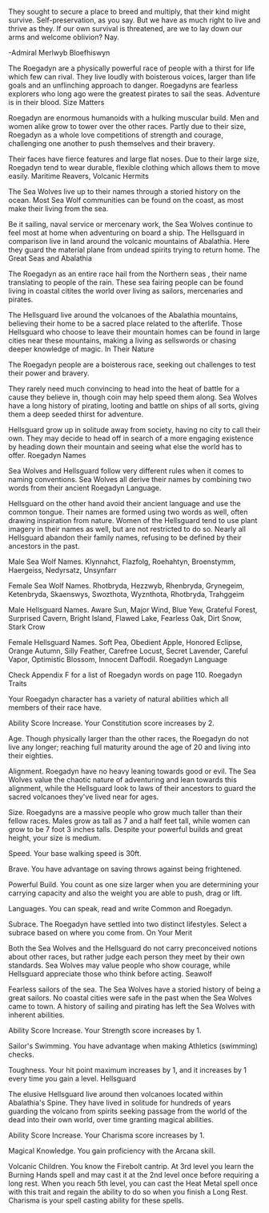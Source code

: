They sought to secure a place to breed and multiply, that their kind might survive. Self-preservation, as you say. But we have as much right to live and thrive as they. If our own survival is threatened, are we to lay down our arms and welcome oblivion? Nay.

-Admiral Merlwyb Bloefhiswyn

The Roegadyn are a physically powerful race of people with a thirst for life which few can rival. They live loudly with boisterous voices, larger than life goals and an unflinching approach to danger. Roegadyns are fearless explorers who long ago were the greatest pirates to sail the seas. Adventure is in their blood.
Size Matters

Roegadyn are enormous humanoids with a hulking muscular build. Men and women alike grow to tower over the other races. Partly due to their size, Roegadyn as a whole love competitions of strength and courage, challenging one another to push themselves and their bravery.

Their faces have fierce features and large flat noses. Due to their large size, Roegadyn tend to wear durable, flexible clothing which allows them to move easily.
Maritime Reavers, Volcanic Hermits

The Sea Wolves live up to their names through a storied history on the ocean. Most Sea Wolf communities can be found on the coast, as most make their living from the sea.

Be it sailing, naval service or mercenary work, the Sea Wolves continue to feel most at home when adventuring on board a ship. The Hellsguard in comparison live in land around the volcanic mountains of Abalathia. Here they guard the material plane from undead spirits trying to return home.
The Great Seas and Abalathia

The Roegadyn as an entire race hail from the Northern seas , their name translating to people of the rain. These sea fairing people can be found living in coastal citites the world over living as sailors, mercenaries and pirates.

The Hellsguard live around the volcanoes of the Abalathia mountains, believing their home to be a sacred place related to the afterlife. Those Hellsguard who choose to leave their mountain homes can be found in large cities near these mountains, making a living as sellswords or chasing deeper knowledge of magic.
In Their Nature

The Roegadyn people are a boisterous race, seeking out challenges to test their power and bravery.

They rarely need much convincing to head into the heat of battle for a cause they believe in, though coin may help speed them along. Sea Wolves have a long history of pirating, looting and battle on ships of all sorts, giving them a deep seeded thirst for adventure.

Hellsguard grow up in solitude away from society, having no city to call their own. They may decide to head off in search of a more engaging existence by heading down their mountain and seeing what else the world has to offer.
Roegadyn Names

Sea Wolves and Hellsguard follow very different rules when it comes to naming conventions. Sea Wolves all derive their names by combining two words from their ancient Roegadyn Language.

Hellsguard on the other hand avoid their ancient language and use the common tongue. Their names are formed using two words as well, often drawing inspiration from nature. Women of the Hellsguard tend to use plant imagery in their names as well, but are not restricted to do so. Nearly all Hellsguard abandon their family names, refusing to be defined by their ancestors in the past.

Male Sea Wolf Names. Klynnahct, Flazfolg, Roehahtyn, Broenstymm, Haergeiss, Nedyrsatz, Unsynfarr

Female Sea Wolf Names. Rhotbryda, Hezzwyb, Rhenbryda, Grynegeim, Ketenbryda, Skaenswys, Swozthota, Wyznthota, Rhotbryda, Trahggeim

Male Hellsguard Names. Aware Sun, Major Wind, Blue Yew, Grateful Forest, Surprised Cavern, Bright Island, Flawed Lake, Fearless Oak, Dirt Snow, Stark Crow

Female Hellsguard Names. Soft Pea, Obedient Apple, Honored Eclipse, Orange Autumn, Silly Feather, Carefree Locust, Secret Lavender, Careful Vapor, Optimistic Blossom, Innocent Daffodil.
Roegadyn Language

Check Appendix F for a list of Roegadyn words on page 110.
Roegadyn Traits

Your Roegadyn character has a variety of natural abilities which all members of their race have.

Ability Score Increase. Your Constitution score increases by 2.

Age. Though physically larger than the other races, the Roegadyn do not live any longer; reaching full maturity around the age of 20 and living into their eighties.

Alignment. Roegadyn have no heavy leaning towards good or evil. The Sea Wolves value the chaotic nature of adventuring and lean towards this alignment, while the Hellsguard look to laws of their ancestors to guard the sacred volcanoes they've lived near for ages.

Size. Roegadyns are a massive people who grow much taller than their fellow races. Males grow as tall as 7 and a half feet tall, while women can grow to be 7 foot 3 inches talls. Despite your powerful builds and great height, your size is medium.

Speed. Your base walking speed is 30ft.

Brave. You have advantage on saving throws against being frightened.

Powerful Build. You count as one size larger when you are determining your carrying capacity and also the weight you are able to push, drag or lift.

Languages. You can speak, read and write Common and Roegadyn.

Subrace. The Roegadyn have settled into two distinct lifestyles. Select a subrace based on where you come from.
On Your Merit

Both the Sea Wolves and the Hellsguard do not carry preconceived notions about other races, but rather judge each person they meet by their own standards. Sea Wolves may value people who show courage, while Hellsguard appreciate those who think before acting.
Seawolf

Fearless sailors of the sea. The Sea Wolves have a storied history of being a great sailors. No coastal cities were safe in the past when the Sea Wolves came to town. A history of sailing and pirating has left the Sea Wolves with inherent abilities.

Ability Score Increase. Your Strength score increases by 1.

Sailor's Swimming. You have advantage when making Athletics (swimming) checks.

Toughness. Your hit point maximum increases by 1, and it increases by 1 every time you gain a level.
Hellsguard

The elusive Hellsguard live around then volcanoes located within Abalathia's Spine. They have lived in solitude for hundreds of years guarding the volcano from spirits seeking passage from the world of the dead into their own world, over time granting magical abilities.

Ability Score Increase. Your Charisma score increases by 1.

Magical Knowledge. You gain proficiency with the Arcana skill.

Volcanic Children. You know the Firebolt cantrip. At 3rd level you learn the Burning Hands spell and may cast it at the 2nd level once before requiring a long rest. When you reach 5th level, you can cast the Heat Metal spell once with this trait and regain the ability to do so when you finish a Long Rest. Charisma is your spell casting ability for these spells.